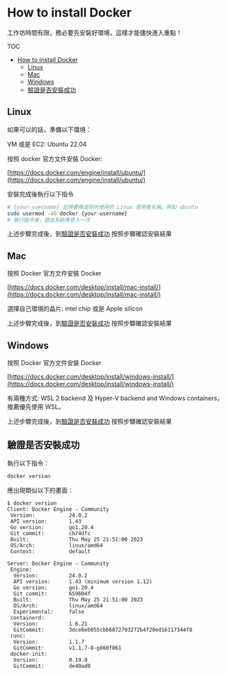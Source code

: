 # How to install Docker

工作坊時間有限，務必要先安裝好環境，這樣才能儘快進入重點！

TOC

- [How to install Docker](#how-to-install-docker)
  - [Linux](#linux)
  - [Mac](#mac)
  - [Windows](#windows)
  - [驗證是否安裝成功](#驗證是否安裝成功)

## Linux

如果可以的話，準備以下環境：

VM 或是 EC2: Ubuntu 22.04

按照 docker 官方文件安裝 Docker:

[https://docs.docker.com/engine/install/ubuntu/](https://docs.docker.com/engine/install/ubuntu/)

安裝完成後執行以下指令

```bash
# {your-username} 記得要換成你所使用的 Linux 使用者名稱，例如 ubuntu
sudo usermod -aG docker {your-username}
# 執行指令後，登出系統再登入一次
```

上述步驟完成後，到[驗證是否安裝成功](#驗證是否安裝成功) 按照步驟確認安裝結果

## Mac

按照 Docker 官方文件安裝 Docker

[https://docs.docker.com/desktop/install/mac-install/](https://docs.docker.com/desktop/install/mac-install/)

選擇自己環境的晶片: intel chip 或是 Apple silicon

上述步驟完成後，到[驗證是否安裝成功](#驗證是否安裝成功) 按照步驟確認安裝結果

## Windows

按照 Docker 官方文件安裝 Docker

[https://docs.docker.com/desktop/install/windows-install/](https://docs.docker.com/desktop/install/windows-install/)

有兩種方式: WSL 2 backend 及 Hyper-V backend and Windows containers，推薦優先使用 WSL。

上述步驟完成後，到[驗證是否安裝成功](#驗證是否安裝成功) 按照步驟確認安裝結果

## 驗證是否安裝成功

執行以下指令：

```bash
docker version
```

應出現類似以下的畫面：

```
$ docker version
Client: Docker Engine - Community
 Version:           24.0.2
 API version:       1.43
 Go version:        go1.20.4
 Git commit:        cb74dfc
 Built:             Thu May 25 21:51:00 2023
 OS/Arch:           linux/amd64
 Context:           default

Server: Docker Engine - Community
 Engine:
  Version:          24.0.2
  API version:      1.43 (minimum version 1.12)
  Go version:       go1.20.4
  Git commit:       659604f
  Built:            Thu May 25 21:51:00 2023
  OS/Arch:          linux/amd64
  Experimental:     false
 containerd:
  Version:          1.6.21
  GitCommit:        3dce8eb055cbb6872793272b4f20ed16117344f8
 runc:
  Version:          1.1.7
  GitCommit:        v1.1.7-0-g860f061
 docker-init:
  Version:          0.19.0
  GitCommit:        de40ad0
```
